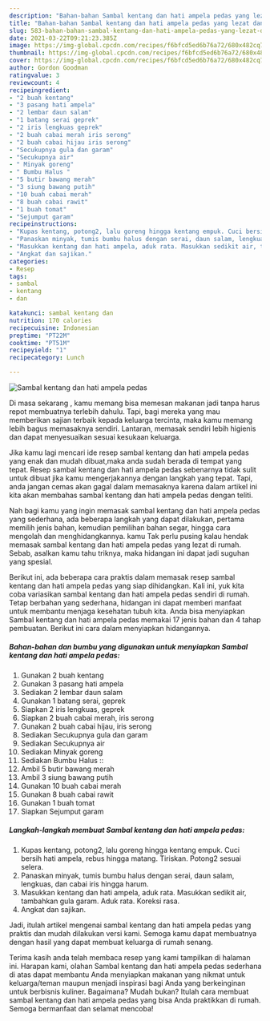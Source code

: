 ```yaml
---
description: "Bahan-bahan Sambal kentang dan hati ampela pedas yang lezat dan Mudah Dibuat"
title: "Bahan-bahan Sambal kentang dan hati ampela pedas yang lezat dan Mudah Dibuat"
slug: 583-bahan-bahan-sambal-kentang-dan-hati-ampela-pedas-yang-lezat-dan-mudah-dibuat
date: 2021-03-22T09:21:23.385Z
image: https://img-global.cpcdn.com/recipes/f6bfcd5ed6b76a72/680x482cq70/sambal-kentang-dan-hati-ampela-pedas-foto-resep-utama.jpg
thumbnail: https://img-global.cpcdn.com/recipes/f6bfcd5ed6b76a72/680x482cq70/sambal-kentang-dan-hati-ampela-pedas-foto-resep-utama.jpg
cover: https://img-global.cpcdn.com/recipes/f6bfcd5ed6b76a72/680x482cq70/sambal-kentang-dan-hati-ampela-pedas-foto-resep-utama.jpg
author: Gordon Goodman
ratingvalue: 3
reviewcount: 4
recipeingredient:
- "2 buah kentang"
- "3 pasang hati ampela"
- "2 lembar daun salam"
- "1 batang serai geprek"
- "2 iris lengkuas geprek"
- "2 buah cabai merah iris serong"
- "2 buah cabai hijau iris serong"
- "Secukupnya gula dan garam"
- "Secukupnya air"
- " Minyak goreng"
- " Bumbu Halus "
- "5 butir bawang merah"
- "3 siung bawang putih"
- "10 buah cabai merah"
- "8 buah cabai rawit"
- "1 buah tomat"
- "Sejumput garam"
recipeinstructions:
- "Kupas kentang, potong2, lalu goreng hingga kentang empuk. Cuci bersih hati ampela, rebus hingga matang. Tiriskan. Potong2 sesuai selera."
- "Panaskan minyak, tumis bumbu halus dengan serai, daun salam, lengkuas, dan cabai iris hingga harum."
- "Masukkan kentang dan hati ampela, aduk rata. Masukkan sedikit air, tambahkan gula garam. Aduk rata. Koreksi rasa."
- "Angkat dan sajikan."
categories:
- Resep
tags:
- sambal
- kentang
- dan

katakunci: sambal kentang dan 
nutrition: 170 calories
recipecuisine: Indonesian
preptime: "PT22M"
cooktime: "PT51M"
recipeyield: "1"
recipecategory: Lunch

---
```



![Sambal kentang dan hati ampela pedas](https://img-global.cpcdn.com/recipes/f6bfcd5ed6b76a72/680x482cq70/sambal-kentang-dan-hati-ampela-pedas-foto-resep-utama.jpg)

Di masa  sekarang , kamu memang bisa memesan makanan jadi tanpa harus repot membuatnya terlebih dahulu. Tapi, bagi mereka yang mau memberikan sajian terbaik kepada keluarga tercinta, maka kamu memang lebih bagus memasaknya sendiri. Lantaran, memasak sendiri lebih higienis dan dapat menyesuaikan sesuai kesukaan keluarga.

Jika kamu lagi mencari ide resep sambal kentang dan hati ampela pedas yang enak dan mudah dibuat,maka anda sudah berada di tempat yang tepat. Resep sambal kentang dan hati ampela pedas  sebenarnya tidak sulit untuk dibuat jika kamu mengerjakannya dengan langkah yang tepat. Tapi, anda jangan cemas akan gagal dalam memasaknya 
karena dalam artikel ini kita akan membahas sambal kentang dan hati ampela pedas dengan teliti.  



Nah bagi kamu yang ingin memasak sambal kentang dan hati ampela pedas yang sederhana, ada beberapa langkah yang dapat dilakukan, pertama memilih jenis bahan, kemudian pemilihan bahan segar, hingga cara mengolah dan menghidangkannya. kamu Tak perlu pusing kalau hendak memasak sambal kentang dan hati ampela pedas yang lezat di rumah. Sebab, asalkan kamu  tahu triknya, maka hidangan ini dapat jadi suguhan yang spesial.

Berikut ini, ada beberapa cara praktis  dalam memasak resep sambal kentang dan hati ampela pedas yang siap dihidangkan. Kali ini, yuk kita coba variasikan sambal kentang dan hati ampela pedas sendiri di rumah. Tetap berbahan yang sederhana, hidangan ini dapat memberi manfaat untuk membantu menjaga kesehatan tubuh kita. Anda bisa menyiapkan Sambal kentang dan hati ampela pedas memakai 17 jenis bahan dan 4 tahap pembuatan. Berikut ini cara dalam menyiapkan hidangannya.

<!--inarticleads1-->

##### Bahan-bahan dan bumbu yang digunakan untuk menyiapkan Sambal kentang dan hati ampela pedas:

1. Gunakan 2 buah kentang
1. Gunakan 3 pasang hati ampela
1. Sediakan 2 lembar daun salam
1. Gunakan 1 batang serai, geprek
1. Siapkan 2 iris lengkuas, geprek
1. Siapkan 2 buah cabai merah, iris serong
1. Gunakan 2 buah cabai hijau, iris serong
1. Sediakan Secukupnya gula dan garam
1. Sediakan Secukupnya air
1. Sediakan  Minyak goreng
1. Sediakan  Bumbu Halus ::
1. Ambil 5 butir bawang merah
1. Ambil 3 siung bawang putih
1. Gunakan 10 buah cabai merah
1. Gunakan 8 buah cabai rawit
1. Gunakan 1 buah tomat
1. Siapkan Sejumput garam




<!--inarticleads2-->

##### Langkah-langkah membuat Sambal kentang dan hati ampela pedas:

1. Kupas kentang, potong2, lalu goreng hingga kentang empuk. Cuci bersih hati ampela, rebus hingga matang. Tiriskan. Potong2 sesuai selera.
1. Panaskan minyak, tumis bumbu halus dengan serai, daun salam, lengkuas, dan cabai iris hingga harum.
1. Masukkan kentang dan hati ampela, aduk rata. Masukkan sedikit air, tambahkan gula garam. Aduk rata. Koreksi rasa.
1. Angkat dan sajikan.




Jadi, itulah artikel mengenai  sambal kentang dan hati ampela pedas  yang praktis dan mudah dilakukan versi kami. Semoga kamu dapat membuatnya dengan hasil yang dapat membuat keluarga di rumah senang. 

Terima kasih anda telah membaca resep yang kami tampilkan di halaman ini. Harapan kami, olahan  Sambal kentang dan hati ampela pedas sederhana di atas dapat membantu Anda menyiapkan makanan yang nikmat untuk keluarga/teman maupun menjadi inspirasi bagi Anda yang berkeinginan untuk berbisnis kuliner. Bagaimana? Mudah bukan? Itulah cara membuat sambal kentang dan hati ampela pedas yang bisa Anda praktikkan di rumah. Semoga bermanfaat dan selamat mencoba!

